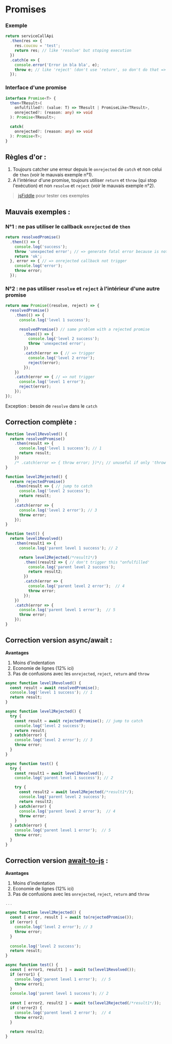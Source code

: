 Promises
========

### Exemple

````js
return serviceCallApi
  .then(res => {
    res.coucou = 'test';
    return res; // like 'resolve' but stoping execution
  })
  .catch(e => {
    console.error('Error in bla bla', e);
    throw e; // like 'reject' (don't use 'return', so don't do that => 'catch(e => throw e)')
  });
````

### Interface d'une promise

```ts
interface Promise<T> {
  then<TResult>(
    onfulfilled?: (value: T) => TResult | PromiseLike<TResult>,
    onrejected?: (reason: any) => void
  ): Promise<TResult>;

  catch(
    onrejected?: (reason: any) => void
  ): Promise<T>;
}
```

Règles d'or :
-------------

1. Toujours catcher une erreur depuis le `onrejected` de `catch` et non celui de `then` (voir le mauvais exemple n°1).
2. A l'intérieur d'une promise, toujours utiliser `return` et `throw` (qui stop l'exécution) et non `resolve` et `reject` (voir le mauvais exemple n°2).

> [jsFiddle](https://jsfiddle.net/laurentperroteau/xhra58vf/26/) pour tester ces exemples

Mauvais exemples :
------------------

### N°1 : ne pas utiliser le callback `onrejected` de `then`

````js
return resolvedPromise()
  .then(() => {
    console.log('success');
    throw 'unexpected error'; // => generate fatal error because is not catched 
    return 'ok';
  }, error => { // => onrejected callback not trigger 
    console.log('error');
    throw error;
  });
````

### N°2 : ne pas utiliser `resolve` et `reject` à l'intérieur d'une autre promise

````js
return new Promise((resolve, reject) => {
  resolvedPromise()
    .then(() => {
      console.log('level 1 success');

      resolvedPromise() // same problem with a rejected promise
        .then(() => {
          console.log('level 2 success');
          throw 'unexpected error'; 
        })
        .catch(error => { // => trigger
          console.log('level 2 error');
          reject(error);
        });
    })
    .catch(error => { // => not trigger
      console.log('level 1 error');
      reject(error);
    });
});
````

Exception : besoin de `resolve` dans le `catch`


Correction complète :
---------------------

````js
function level1Revolved() {
  return resolvedPromise()
    .then(result => {
      console.log('level 1 success'); // 1
      return result;
    })
    /* .catch(error => { throw error; })*/; // unuseful if only 'throw error'
}

function level2Rejected() {
  return rejectedPromise()
    .then(result => { // jump to catch
      console.log('level 2 success');
      return result;
    })
    .catch(error => {
      console.log('level 2 error'); // 3
      throw error;
    });
}

function test() {
  return level1Revolved()
    .then(result1 => {
      console.log('parent level 1 success'); // 2

      return level2Rejected(/*result1*/)
        .then((result2 => { // don't trigger this "onfulfilled'
          console.log('parent level 2 success');
          return result2;
        })
        .catch(error => {
          console.log('parent level 2 error');  // 4
          throw error;
        });
    })
    .catch(error => {
      console.log('parent level 1 error');  // 5
      throw error;
    });
}
````

Correction version async/await :
--------------------------------

__Avantages__

1. Moins d'indentation
2. Economie de lignes (12% ici)
3. Pas de confusions avec les `onrejected`, `reject`, `return` and `throw`

````js
async function level1Revolved() {
  const result = await resolvedPromise();
  console.log('level 1 success'); // 1
  return result;
}

async function level2Rejected() {
  try {
    const result = await rejectedPromise(); // jump to catch
    console.log('level 2 success');
    return result;
  } catch(error) {
    console.log('level 2 error'); // 3 
    throw error;
  }
}

async function test() {
  try {
    const result1 = await level1Revolved();
    console.log('parent level 1 success'); // 2

    try {
      const result2 = await level2Rejected(/*result1*/);
      console.log('parent level 2 success');
      return result2;
    } catch(error) {
      console.log('parent level 2 error');  // 4
      throw error;
    }
  } catch(error) {
    console.log('parent level 1 error');  // 5
    throw error;
  }
}
````

Correction version [await-to-js](https://www.npmjs.com/package/await-to-js) :
--------------------------------

__Avantages__

1. Moins d'indentation
2. Economie de lignes (12% ici)
3. Pas de confusions avec les `onrejected`, `reject`, `return` and `throw`

````js
...

async function level2Rejected() {
  const [ error, result ] = await to(rejectedPromise());
  if (error) {
  	console.log('level 2 error'); // 3 
    throw error;
  }
  
  console.log('level 2 success');
  return result;
}

async function test() {
  const [ error1, result1 ] = await to(level1Revolved());
  if (error1) {
    console.log('parent level 1 error');  // 5
    throw error1;
  }
  console.log('parent level 1 success'); // 2
  
  const [ error2, result2 ] = await to(level2Rejected(/*result1*/));
  if (!error2) {
    console.log('parent level 2 error');  // 4
    throw error2;
  } 
  
  return result2;
}
````
